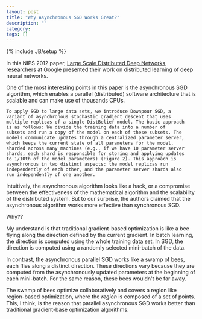 ```yaml
---
layout: post
title: "Why Asynchronous SGD Works Great?"
description: ""
category:
tags: []
---
```

{% include JB/setup %}

In this NIPS 2012 paper,
[Large Scale Distributed Deep Networks](http://books.nips.cc/papers/files/nips25/NIPS2012_0598.pdf),
researchers at Google presented their work on distributed learning of
deep neural networks.

One of the most interesting points in this paper is the asynchronous
SGD algorithm, which enables a parallel (distributed) software
architecture that is scalable and can make use of thousands CPUs.

    To apply SGD to large data sets, we introduce Downpour SGD, a
    variant of asynchronous stochastic gradient descent that uses
    multiple replicas of a single DistBelief model. The basic approach
    is as follows: We divide the training data into a number of
    subsets and run a copy of the model on each of these subsets. The
    models communicate updates through a centralized parameter server,
    which keeps the current state of all parameters for the model,
    sharded across many machines (e.g., if we have 10 parameter server
    shards, each shard is responsible for storing and applying updates
    to 1/10th of the model parameters) (Figure 2). This approach is
    asynchronous in two distinct aspects: the model replicas run
    independently of each other, and the parameter server shards also
    run independently of one another.

Intuitively, the asynchronous algorithm looks like a hack, or a
compromise between the effectiveness of the mathematical algorithm and
the scalability of the distributed system.  But to our surprise, the
authors claimed that the asynchronous algorithm works more effective
than synchronous SGD.

Why??

My understand is that traditional gradient-based optimization is like
a bee flying along the direction defined by the current gradient.  In
batch learning, the direction is computed using the whole training
data set.  In SGD, the direction is computed using a randomly selected
mini-batch of the data.

In contrast, the asynchronous parallel SGD works like a swamp of bees,
each flies along a distinct direction.  These directions vary because
they are computed from the asynchronously updated parameters at the
beginning of each mini-batch.  For the same reason, these bees
wouldn't be far away.

The swamp of bees optimize collaboratively and covers a region like
region-based optimization, where the *region* is composed of a set of
points.  This, I think, is the reason that parallel asynchronous SGD
works better than traditional gradient-base optimization algorithms.
